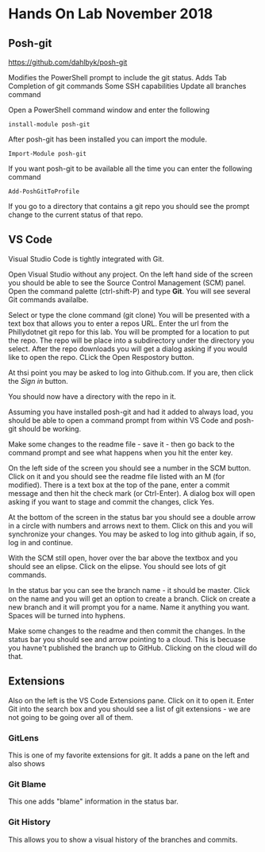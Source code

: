 # Hands On Lab November 2018

## Posh-git

https://github.com/dahlbyk/posh-git

Modifies the PowerShell prompt to include the git status.
Adds Tab Completion of git commands
Some SSH capabilities
Update all branches command

Open a PowerShell command window and enter the following

`install-module posh-git`

After posh-git has been installed you can import the module.

`Import-Module posh-git`

If you want posh-git to be available all the time you can enter the following command

`Add-PoshGitToProfile`

If you go to a directory that contains a git repo you should see the prompt change to the current status of that repo.

## VS Code

Visual Studio Code is tightly integrated with Git.

Open Visual Studio without any project. On the left hand side of the screen you should be able to see the Source Control Management (SCM) panel.
Open the command palette (ctrl-shift-P) and type **Git**. You will see several Git commands availalbe.

Select or type the clone command (git clone)
You will be presented with a text box that allows you to enter a repos URL.
Enter the url from the Phillydotnet git repo for this lab.
You will be prompted for a location to put the repo. The repo will be place into a subdirectory under the directory you select.
After the repo downloads you will get a dialog asking if you would like to open the repo. CLick the Open Respostory button.

At thsi point you may be asked to log into Github.com. If you are, then click the _Sign in_ button.

You should now have a directory with the repo in it.

Assuming you have installed posh-git and had it added to always load, you should be able to open a command prompt from within VS Code and posh-git should be working.

Make some changes to the readme file - save it - then go back to the command prompt and see what happens when you hit the enter key.

On the left side of the screen you should see a number in the SCM button. Click on it and you should see the readme file listed with an M (for modified).
There is a text box at the top of the pane, enter a commit message and then hit the check mark (or Ctrl-Enter).
A dialog box will open asking if you want to stage and commit the changes, click Yes.

At the bottom of the screen in the status bar you should see a double arrow in a circle with numbers and arrows next to them. Click on this and you will synchronize your changes.
You may be asked to log into github again, if so, log in and continue.

With the SCM still open, hover over the bar above the textbox and you should see an elipse. Click on the elipse. You should see lots of git commands.

In the status bar you can see the branch name - it should be master.
Click on the name and you will get an option to create a branch.
Click on create a new branch and it will prompt you for a name. Name it anything you want. Spaces will be turned into hyphens.

Make some changes to the readme and then commit the changes.
In the status bar you should see and arrow pointing to a cloud. This is becuase you havne't published the branch up to GitHub. Clicking on the cloud will do that.

## Extensions

Also on the left is the VS Code Extensions pane. Click on it to open it.
Enter Git into the search box and you should see a list of git extensions - we are not going to be going over all of them.

### GitLens

This is one of my favorite extensions for git. It adds a pane on the left and also shows

### Git Blame

This one adds "blame" information in the status bar.

### Git History

This allows you to show a visual history of the branches and commits.
